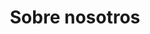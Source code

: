 ---
title: "Sobre nosotros"
layout: "about"
draft: false

# who_we_are
who_we_are:
  enable: true
  subtitle: "¿Quiénes somos?"
  title: "Somos RIdeC-Perú"
  description: "Una organización de estudiantes y profesionales interesados en fomentar las ciencias básicas y afines con la misión de impulsar la integración de estudiantes con investigadores de diversos niveles; y la visión de ser el mediador de los grupos de investigación, institutos de investigación y grupos de divulgación en ciencias en el Perú, para generar nexos entre ellas y los estudiantes peruanos."

  image: "images/about/01.jpg"

# what_we_do
what_we_do:
  enable: true
  subtitle: " "
  title: "¿Qué trabajamos?"
  block:
  - title: "ODS 4: Educación de Calidad"
    content: "Contribuimos a este objetivo a través de la promoción de la educación científica de calidad, con énfasis en la creación de recursos, investigaciones y programas educativos accesibles para todos, especialmente en el ámbito de las ciencias."

  - title: "ODS 5: Igualdad de Género"
    content: "Fomentamos la igualdad de género dentro de la comunidad académica y científica, creando espacios de liderazgo y participación equitativa para mujeres en estos campos. Además, apoya el acceso igualitario a la educación científica para niñas y mujeres jóvenes."
    
  - title: "ODS 9: Industria, Innovación e Infraestructura"
    content: "Impulsamos la innovación científica y tecnológica en el ámbito educativo, promoviendo la investigación y el desarrollo de proyectos que favorezcan la industrialización sostenible. Al promover la innovación, apoya el crecimiento de nuevas ideas y tecnologías aplicadas a problemas sociales y económicos."
    
  - title: "ODS 10: Reducción de las Desigualdades"
    content: "Nos esforzamos en disminuir las brechas en el acceso a la educación y a las oportunidades científicas. Mediante la creación de programas educativos y de investigación accesibles a todas las personas, especialmente a grupos en situación de vulnerabilidad, la organización fomenta la inclusión y busca cerrar las desigualdades en el ámbito de las ciencias."

# our_mission
our_mission:
  enable: true
  subtitle: " "
  title: "Misión y Visión"
  description: "Nuestra misión es fomentar la integración entre estudiantes y profesionales, sirviendo de enlace entre diversos niveles de investigación. Buscamos facilitar la colaboración entre grupos de investigación, institutos de investigación y divulgadores científicos, impulsando así una red dinámica y colaborativa.

  Aspiramos a ser reconocidos como el principal agente de cambio en el panorama científico peruano. Nos visualizamos como la plataforma central que conecta de manera efectiva a los estudiantes con los líderes de la investigación, creando sinergias significativas. Buscamos ser el referente esencial en el fomento de las ciencias básicas, promoviendo una cultura de investigación e innovación. Nuestra visión es ser la fuerza motriz que inspira y fortalece la comunidad científica peruana, marcando un impacto positivo en el presente y el futuro de la investigación en nuestro país."
 
  image: "images/about/02.jpg"

# about_video
about_video:
  enable: true
  subtitle: " "
  title: "¿Por qué fundamos RIdeC?"
  description: "En el año 2019, los fundadores de nuestra red establecieron contacto con los representantes estudiantiles de tres prestigiosas universidades: la Universidad Católica del Perú, la Universidad Nacional del Callao y la Universidad Federico Villareal. Durante este período, llevamos a cabo un exhaustivo estudio enfocado en las cohortes de ingresantes de ambos semestres del 2014 y los egresados que completaron su trámite en el 2019, específicamente en la carrera de Física en pregrado. Los resultados revelaron tasas de deserción del 82.7%, 36.4%, y 86.7%, respectivamente.

  Impulsados por esta valiosa información, nos embarcamos en la creación de este proyecto. En nuestras interacciones con representantes de las carreras de Matemática, Física, Química y Biología, llegamos a la conclusión de que los factores que contribuyen a la deserción son diversos y complejos."
  video_url: "https://www.youtube.com/embed/5U-VDTHA_Sw"
  video_thumbnail: "images/about/Ingresantes_Egresados_Fisica.png"


# brands
brands_carousel:
  enable: true
  subtitle: " " 
  title: "Nuestras redes sociales"
  section: "/" # brand images comming form _index.md


# our team
our_team:
  enable: true
  subtitle: "Nuestro equipo"
  title: "Las personas detrás"
  description: "Somos estudiantes y profesionales apasionados por las ciencias básicas y afines, constantemente buscando fomentar e impulsar la integración entre estudiantes e investigadores de diversos niveles."
  team:
  - name: "Camila Suarez"
    image: "images/about/team/01.jpeg"
    designation: "Presidenta"
  - name: "Omar Suarez"
    image: "images/about/team/02.jpg"
    designation: "Vicepresidente"
  - name: "Anderson Romero"
    image: "images/about/team/03.jpg"
    designation: "Relaciones Institucionales"
  - name: "Alex Castillo"
    image: "images/about/team/04.jpeg"
    designation: "Relaciones Institucionales"
  - name: "Jose Mena"
    image: "images/about/team/05.jpeg"
    designation: "Relaciones Institucionales"
  - name: "Brenda Gordillo"
    image: "images/about/team/06.jpeg"
    designation: "Relaciones Institucionales"
  - name: "Jorge Medina"
    image: "images/about/team/07.jpeg"
    designation: "Relaciones Institucionales"
  - name: "José Evangelio"
    image: "images/about/team/08.jpeg"
    designation: "Relaciones Institucionales"


# our office
our_office:
  enable: true
  subtitle: "Our Offices"
  title: "Made with Love Of around the world With Many Offices"
  description: "We were freelance designers and developers, constantly finding <br> ourselves deep in vague feedback. This made every client and team"
  office_locations:
  - city: "NewYork, USA"
    country_flag: "images/about/flags/us.png"
    address_line_one: "219 Bald Hill Drive"
    address_line_two: "Oakland Gardens, NY 11364"
  - city: "Australia, Perth"
    country_flag: "images/about/flags/au.png"
    address_line_one: "Flat 23 80 Anthony Circlet"
    address_line_two: "Port Guiseppe, TAS 2691"
  - city: "Berlin, Germany"
    country_flag: "images/about/flags/germany.png"
    address_line_one: "Jl Raya Dewi Sartika Ged"
    address_line_two: "Harapan Masa, Br Germeny"
  - city: "China, Wohan"
    country_flag: "images/about/flags/china.png"
    address_line_one: "1hao Wen Ti Huo Dong"
    address_line_two: "Zhong Xin 1ceng Jian Xing"

---